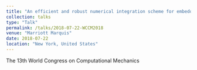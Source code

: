 ```yaml
---
title: "An efficient and robust numerical integration scheme for embedded interfaces: Application to fluid-structure interaction."
collection: talks
type: "Talk"
permalink: /talks/2018-07-22-WCCM2018
venue: "Marriott Marquis"
date: 2018-07-22
location: "New York, United States"
---
```


The 13th World Congress on Computational Mechanics
